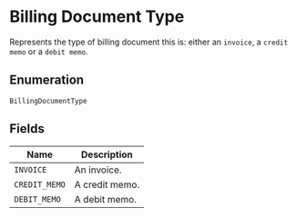 # Billing Document Type

Represents the type of billing document this is: either an `invoice`, a `credit memo` or a `debit memo`.

## Enumeration

`BillingDocumentType`

## Fields

| Name | Description |
|  --- | --- |
| `INVOICE` | An invoice. |
| `CREDIT_MEMO` | A credit memo. |
| `DEBIT_MEMO` | A debit memo. |
